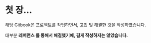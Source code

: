 # 첫 장...

해당 Gitbook은 프로젝트를 작업하면서, 고민 및 해결한 것을 작성하였습니다.

대부분 **레퍼런스 를 통해서 해결했기에, 길게 작성하지는 않았습니다.**



